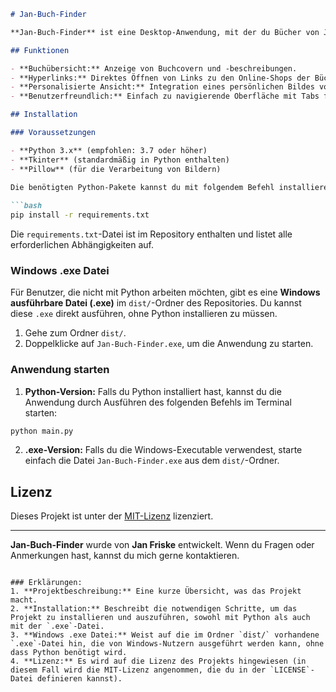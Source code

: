 ```markdown
# Jan-Buch-Finder

**Jan-Buch-Finder** ist eine Desktop-Anwendung, mit der du Bücher von Jan Friske durchsuchen und Informationen zu den verfügbaren Titeln anzeigen kannst. Die Anwendung zeigt eine Liste von Büchern, deren Cover, Kurz- und Langbeschreibungen sowie ISBN-Nummern. Darüber hinaus gibt es einen Button, um direkt zum Online-Shop zu gelangen, um die Bücher zu kaufen.

## Funktionen

- **Buchübersicht:** Anzeige von Buchcovern und -beschreibungen.
- **Hyperlinks:** Direktes Öffnen von Links zu den Online-Shops der Bücher.
- **Personalisierte Ansicht:** Integration eines persönlichen Bildes von Jan Friske.
- **Benutzerfreundlich:** Einfach zu navigierende Oberfläche mit Tabs für jedes Buch.

## Installation

### Voraussetzungen

- **Python 3.x** (empfohlen: 3.7 oder höher)
- **Tkinter** (standardmäßig in Python enthalten)
- **Pillow** (für die Verarbeitung von Bildern)
  
Die benötigten Python-Pakete kannst du mit folgendem Befehl installieren:

```bash
pip install -r requirements.txt
```

Die `requirements.txt`-Datei ist im Repository enthalten und listet alle erforderlichen Abhängigkeiten auf.

### Windows .exe Datei

Für Benutzer, die nicht mit Python arbeiten möchten, gibt es eine **Windows ausführbare Datei (.exe)** im `dist/`-Ordner des Repositories. Du kannst diese `.exe` direkt ausführen, ohne Python installieren zu müssen.

1. Gehe zum Ordner `dist/`.
2. Doppelklicke auf `Jan-Buch-Finder.exe`, um die Anwendung zu starten.

### Anwendung starten

1. **Python-Version:** Falls du Python installiert hast, kannst du die Anwendung durch Ausführen des folgenden Befehls im Terminal starten:

```bash
python main.py
```

2. **.exe-Version:** Falls du die Windows-Executable verwendest, starte einfach die Datei `Jan-Buch-Finder.exe` aus dem `dist/`-Ordner.

## Lizenz

Dieses Projekt ist unter der [MIT-Lizenz](LICENSE) lizenziert.

---

**Jan-Buch-Finder** wurde von **Jan Friske** entwickelt. Wenn du Fragen oder Anmerkungen hast, kannst du mich gerne kontaktieren.
```

### Erklärungen:
1. **Projektbeschreibung:** Eine kurze Übersicht, was das Projekt macht.
2. **Installation:** Beschreibt die notwendigen Schritte, um das Projekt zu installieren und auszuführen, sowohl mit Python als auch mit der `.exe`-Datei.
3. **Windows .exe Datei:** Weist auf die im Ordner `dist/` vorhandene `.exe`-Datei hin, die von Windows-Nutzern ausgeführt werden kann, ohne dass Python benötigt wird.
4. **Lizenz:** Es wird auf die Lizenz des Projekts hingewiesen (in diesem Fall wird die MIT-Lizenz angenommen, die du in der `LICENSE`-Datei definieren kannst).
